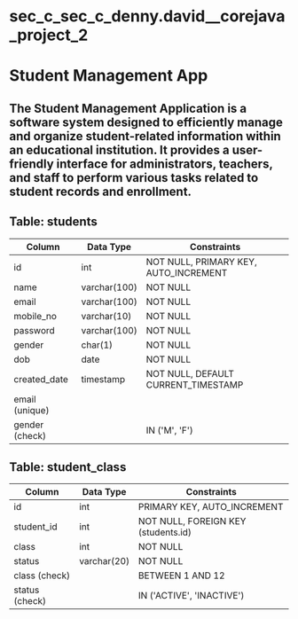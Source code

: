 # sec_c_sec_c_denny.david__corejava_project_2
# Student Management App
## The Student Management Application is a software system designed to efficiently manage and organize student-related information within an educational institution. It provides a user-friendly interface for administrators, teachers, and staff to perform various tasks related to student records and enrollment.

## Table: students

| Column       | Data Type     | Constraints                         |
|--------------|---------------|-------------------------------------|
| id           | int           | NOT NULL, PRIMARY KEY, AUTO_INCREMENT |
| name         | varchar(100)  | NOT NULL                            |
| email        | varchar(100)  | NOT NULL                            |
| mobile_no    | varchar(10)   | NOT NULL                            |
| password     | varchar(100)  | NOT NULL                            |
| gender       | char(1)       | NOT NULL                            |
| dob          | date          | NOT NULL                            |
| created_date | timestamp     | NOT NULL, DEFAULT CURRENT_TIMESTAMP |
| email (unique)|               |                                     |
| gender (check)|               | IN ('M', 'F')                       |

## Table: student_class

| Column      | Data Type | Constraints                           |
|-------------|-----------|---------------------------------------|
| id          | int       | PRIMARY KEY, AUTO_INCREMENT           |
| student_id  | int       | NOT NULL, FOREIGN KEY (students.id)   |
| class       | int       | NOT NULL                              |
| status      | varchar(20)| NOT NULL                              |
| class (check)|          | BETWEEN 1 AND 12                     |
| status (check)|         | IN ('ACTIVE', 'INACTIVE')            |
